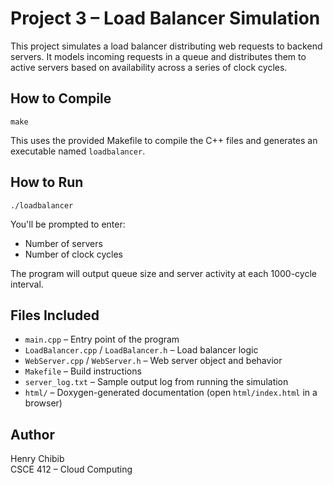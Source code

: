 # Project 3 – Load Balancer Simulation

This project simulates a load balancer distributing web requests to backend servers. It models incoming requests in a queue and distributes them to active servers based on availability across a series of clock cycles.

## How to Compile

```
make
```

This uses the provided Makefile to compile the C++ files and generates an executable named `loadbalancer`.

## How to Run

```
./loadbalancer
```

You'll be prompted to enter:
- Number of servers 
- Number of clock cycles 

The program will output queue size and server activity at each 1000-cycle interval.

## Files Included

- `main.cpp` – Entry point of the program
- `LoadBalancer.cpp` / `LoadBalancer.h` – Load balancer logic
- `WebServer.cpp` / `WebServer.h` – Web server object and behavior
- `Makefile` – Build instructions
- `server_log.txt` – Sample output log from running the simulation
- `html/` – Doxygen-generated documentation (open `html/index.html` in a browser)

## Author

Henry Chibib  
CSCE 412 – Cloud Computing  
